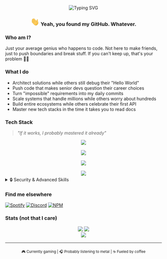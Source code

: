 <div align="center">
  <img src="https://readme-typing-svg.herokuapp.com?font=Fira+Code&size=27&duration=3000&pause=1000&color=F70000&center=true&vCenter=true&width=435&lines=sup+nerds;deal+with+it;elite+dev+here" alt="Typing SVG" />
</div>

<h3 align="center">
    <img src="https://raw.githubusercontent.com/ABSphreak/ABSphreak/master/gifs/Hi.gif" width="28px" /> 
    Yeah, you found my GitHub. Whatever.
</h3>

### Who am I? 
Just your average genius who happens to code. Not here to make friends, just to push boundaries and break stuff. If you can't keep up, that's your problem 🤷‍♂️

### What I do
- Architect solutions while others still debug their "Hello World"
- Push code that makes senior devs question their career choices
- Turn "impossible" requirements into my daily commits
- Scale systems that handle millions while others worry about hundreds
- Build entire ecosystems while others celebrate their first API
- Master new tech stacks in the time it takes you to read docs

### Tech Stack
> *"If it works, I probably mastered it already"*

<div align="center">
  
  <!-- Languages -->
  <img src="https://skillicons.dev/icons?i=js,ts,python,go,rust,cs,cpp,c,php,dart,lua,bash" /><br>
  
  <!-- Frameworks & Libraries -->
  <img src="https://skillicons.dev/icons?i=nodejs,react,next,express,flutter,flask,tensorflow,pytorch" /><br>
  
  <!-- Databases & Tools -->
  <img src="https://skillicons.dev/icons?i=mongodb,mysql,html,css,unreal,figma" /><br>
  
  <!-- Security & DevOps -->
  <img src="https://skillicons.dev/icons?i=linux,docker,kubernetes,nginx" />
</div>

<details>
<summary>🔒 Security & Advanced Skills</summary>

- 🛡️ Application Security Specialist
- 🔐 Cryptography Expert (RSA/AES)
- 🕵️ Penetration Testing
- 🤖 Machine Learning & NLP
- 🎨 UI/UX Design
- 🔧 System Architecture
</details>

### Find me elsewhere
[![Spotify](https://img.shields.io/badge/Spotify-1ED760?style=for-the-badge&logo=spotify&logoColor=white)](https://open.spotify.com/user/31knj2ne57xvwaadl72skwgzdva4)
[![Discord](https://img.shields.io/badge/Discord-5865F2?style=for-the-badge&logo=discord&logoColor=white)](https://discord.com/users/457620626446745631)
[![NPM](https://img.shields.io/badge/NPM-CB3837?style=for-the-badge&logo=npm&logoColor=white)](https://www.npmjs.com/~2hell)

### Stats (not that I care)
<div align="center">
  <img src="https://github-readme-stats.vercel.app/api?username=02hell&show_icons=true&theme=radical&hide_border=true" />
  <img src="https://github-readme-streak-stats.herokuapp.com/?user=02hell&theme=radical&hide_border=true" />
</div>

<div align="center">
  <img src="https://komarev.com/ghpvc/?username=02hell&color=red&style=flat-square" />
</div>

---

<div align="center">
  <sub>🎮 Currently gaming | 🎧 Probably listening to metal | ☕ Fueled by coffee</sub>
</div> 
